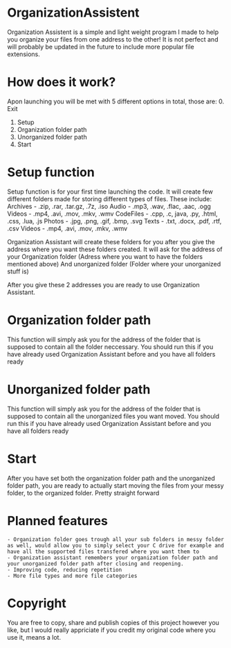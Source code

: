 # OrganizationAssistent
Organization Assistent is a simple and light weight program I made to help you organize your files from one address to the other! It is not perfect and will probably be updated in the future to include more popular file extensions.
# How does it work?
Apon launching you will be met with 5 different options in total, those are:
0. Exit
1. Setup
2. Organization folder path
3. Unorganized folder path
4. Start

# Setup function 
Setup function is for your first time launching the code. It will create few different folders made for storing different types of files.
These include:
    Archives - .zip, .rar, .tar.gz, .7z, .iso 
    Audio - .mp3, .wav, .flac, .aac, .ogg 
    Videos - .mp4, .avi, .mov, .mkv, .wmv
    CodeFiles - .cpp, .c, java, .py, .html, .css, .lua, .js
    Photos - .jpg, .png, .gif, .bmp, .svg
    Texts - .txt, .docx, .pdf, .rtf, .csv
    Videos - .mp4, .avi, .mov, .mkv, .wmv

Organization Assistant will create these folders for you after you give the address where you want these folders created. It will ask for the address of your Organization folder (Adress where you want to have the folders mentioned above) And unorganized folder (Folder where your unorganized stuff is)

After you give these 2 addresses you are ready to use Organization Assistant.

# Organization folder path
This function will simply ask you for the address of the folder that is supposed to contain all the folder neccessary. You should run this if you have already used Organization Assistant before and you have all folders ready

# Unorganized folder path
This function will simply ask you for the address of the folder that is supposed to contain all the unorganized files you want moved. You should run this if you have already used Organization Assistant before and you have all folders ready

# Start
After you have set both the organization folder path and the unorganized folder path, you are ready to actually start moving the files from your messy folder, to the organized folder. Pretty straight forward


# Planned features

    - Organization folder goes trough all your sub folders in messy folder as well, would allow you to simply select your C drive for example and have all the supported files transfered where you want them to
    - Organization assistant remembers your organization folder path and your unorganized folder path after closing and reopening.
    - Improving code, reducing repetition
    - More file types and more file categories

# Copyright
You are free to copy, share and publish copies of this project however you like, but I would really appriciate if you credit my original code where you use it, means a lot.


